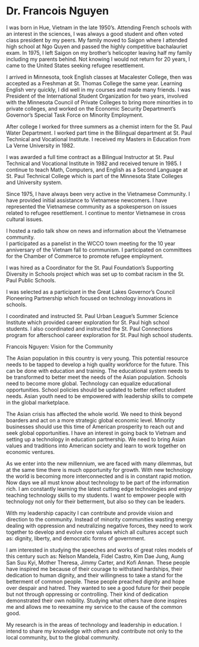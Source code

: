 # Dr. Francois Nguyen
I was born in Hue, Vietnam in the late 1950’s.  Attending French schools with an interest in the sciences, I was always a good student and often voted class president by my peers.  My family moved to Saigon where I attended high school at Ngo Quyen and passed the highly competitive bachalauriet exam.  In 1975, I left Saigon on my brother’s helicopter leaving half my family including my parents behind.  Not knowing I would not return for 20 years, I came to the United States seeking refugee resettlement.

I arrived in Minnesota, took English classes at Macalester College, then was accepted as a Freshman at St. Thomas College the same year.  Learning English very quickly, I did well in my courses and made many friends.  I was President of the International Student Organization for two years, involved with the Minnesota Council of Private Colleges to bring more minorities in to private colleges, and  worked on the Economic Security Department’s Governor’s Special Task Force on Minority Employment.

After college I worked for three summers as a chemist intern for the St. Paul Water Department. I worked part time in the Bilingual department at St. Paul Technical and Vocational Institute.  I received my Masters in Education from La Verne University in 1982.

I was awarded a full time contract as a Bilingual Instructor at St. Paul Technical and Vocational Institute in 1982 and received tenure in 1985.  I continue to teach Math, Computers, and English as a Second Language at St. Paul Technical College which is part of the Minnesota State Colleges and University system.

Since 1975, I have always been very active in the Vietnamese Community.  I have provided initial assistance to Vietnamese newcomers. I have represented the Vietnamese community as a spokesperson on issues related to refugee resettlement.  I continue to mentor Vietnamese in cross cultural issues.

I hosted a radio talk show on news and information about the Vietnamese community.  
I participated as a panelist in the WCCO town meeting for the 10 year anniversary of the Vietnam fall to communism.  I participated on committees for the Chamber of Commerce to promote refugee employment.

I was hired as a Coordinator for the St. Paul Foundation’s Supporting Diversity in Schools project which was set up to combat racism in the St. Paul Public Schools.

I was selected as a participant in the Great Lakes Governor’s Council Pioneering Partnership which focused on technology innovations in schools.

I coordinated and instructed St. Paul Urban League’s Summer Science Institute which provided career exploration for St. Paul high school students. I also coordinated and instructed the St. Paul Connections program for afterschool career exploration for St. Paul high school students.


Francois Nguyen: Vision for the Community

The Asian population in this country is very young.  This potential resource needs to be tapped to develop a high quality workforce for the future. This can be done with education and training.  The educational system needs to be transformed to better meet the needs of the Asian population.  Schools need to become more global. Technology can equalize educational opportunities. School policies should be updated to better reflect student needs.  Asian youth need to be empowered with leadership skills to compete in the global marketplace.  

The Asian crisis has affected the whole world.  We need to think beyond boarders and act on a more strategic global economic level.  Minority businesses should use this time of American prosperity to reach out and seek global opportunities.  I have an interest in going back to Vietnam and setting up a technology in education partnership.  We need to bring Asian values and traditions into American society and learn to work together on economic ventures.

As we enter into the new millennium, we are faced with many dilemmas, but at the same time there is much opportunity for growth.  With new technology the world is becoming more interconnected and is in constant rapid motion.  Now days we all must know about technology to be part of the information rich.  I am constantly learning the latest cutting edge technologies and enjoy teaching technology skills to my students.  I want to empower people with technology not only for their betterment, but also so they can be leaders.

With my leadership capacity I can contribute and provide vision and direction to the community.  Instead of minority communities wasting energy dealing with oppression and neutralizing negative forces, they need to work together to develop and evolve core values which all cultures accept such as: dignity, liberty, and democratic forms of government.  

I am interested in studying the speeches and works of great roles models of this century such as: Nelson Mandela, Fidel Castro, Kim Dae Jung, Aung San Suu Kyi, Mother Theresa, Jimmy Carter, and Kofi Annan. These people have inspired me because of their courage to withstand hardships, their dedication to human dignity, and their willingness to take a stand for the betterment of common people. These people preached dignity and hope over despair and hatred. They wanted to see a good future for their people but not through oppressing or controlling.  Their kind of dedication demonstrated their own nobility. Studying what others have done inspires me and allows me to reexamine my service to the cause of the common good.

My research is in the areas of technology and leadership in education.  I intend to share my knowledge with others and contribute not only to the local community, but to the global community.


